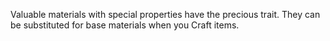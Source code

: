 Valuable materials with special properties have the precious trait. They can be substituted for base materials when you Craft items.